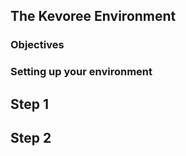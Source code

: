 The Kevoree Environment
---------------

### Objectives

### Setting up your environment

Step 1
---------------



Step 2
---------------